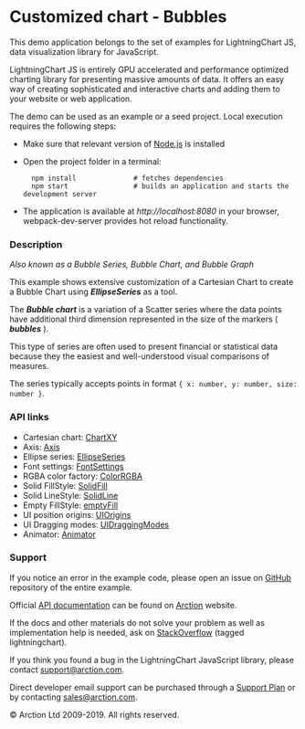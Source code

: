 # Customized chart - Bubbles

This demo application belongs to the set of examples for LightningChart JS, data visualization library for JavaScript.

LightningChart JS is entirely GPU accelerated and performance optimized charting library for presenting massive amounts of data. It offers an easy way of creating sophisticated and interactive charts and adding them to your website or web application.

The demo can be used as an example or a seed project. Local execution requires the following steps:

- Make sure that relevant version of [Node.js](https://nodejs.org/en/download/) is installed
- Open the project folder in a terminal:

        npm install              # fetches dependencies
        npm start                # builds an application and starts the development server

- The application is available at *http://localhost:8080* in your browser, webpack-dev-server provides hot reload functionality.

### Description

*Also known as a Bubble Series, Bubble Chart, and Bubble Graph*

This example shows extensive customization of a Cartesian Chart to create a Bubble Chart using ***EllipseSeries*** as a tool.

The ***Bubble chart*** is a variation of a Scatter series where the data points have additional third dimension represented in the size of the markers ( ***bubbles*** ).

This type of series are often used to present financial or statistical data because they the easiest and well-understood visual comparisons of measures.

The series typically accepts points in format `{ x: number, y: number, size: number }`.

### API links

* Cartesian chart: [ChartXY][]
* Axis: [Axis][]
* Ellipse series: [EllipseSeries][]
* Font settings: [FontSettings][]
* RGBA color factory: [ColorRGBA][]
* Solid FillStyle: [SolidFill][]
* Solid LineStyle: [SolidLine][]
* Empty FillStyle: [emptyFill][]
* UI position origins: [UIOrigins][]
* UI Dragging modes: [UIDraggingModes][]
* Animator: [Animator][]


### Support

If you notice an error in the example code, please open an issue on [GitHub][0] repository of the entire example.

Official [API documentation][1] can be found on [Arction][2] website.

If the docs and other materials do not solve your problem as well as implementation help is needed, ask on [StackOverflow][3] (tagged lightningchart).

If you think you found a bug in the LightningChart JavaScript library, please contact support@arction.com.

Direct developer email support can be purchased through a [Support Plan][4] or by contacting sales@arction.com.

© Arction Ltd 2009-2019. All rights reserved.

[0]: https://github.com/Arction/
[1]: https://www.arction.com/lightningchart-js-api-documentation/
[2]: https://www.arction.com
[3]: https://stackoverflow.com/questions/tagged/lightningchart
[4]: https://www.arction.com/support-services/

[Animator]: https://www.arction.com/lightningchart-js-api-documentation/v1.0.1/globals.html#animator
[Axis]: https://www.arction.com/lightningchart-js-api-documentation/v1.0.1/classes/axis.html
[ChartXY]: https://www.arction.com/lightningchart-js-api-documentation/v1.0.1/classes/chartxy.html
[ColorRGBA]: https://www.arction.com/lightningchart-js-api-documentation/v1.0.1/globals.html#colorrgba
[EllipseSeries]: https://www.arction.com/lightningchart-js-api-documentation/v1.0.1/classes/ellipseseries.html
[emptyFill]: https://www.arction.com/lightningchart-js-api-documentation/v1.0.1/globals.html#emptyfill
[FontSettings]: https://www.arction.com/lightningchart-js-api-documentation/v1.0.1/classes/fontsettings.html
[SolidFill]: https://www.arction.com/lightningchart-js-api-documentation/v1.0.1/classes/solidfill.html
[SolidLine]: https://www.arction.com/lightningchart-js-api-documentation/v1.0.1/classes/solidline.html
[UIDraggingModes]: https://www.arction.com/lightningchart-js-api-documentation/v1.0.1/enums/uidraggingmodes.html
[UIOrigins]: https://www.arction.com/lightningchart-js-api-documentation/v1.0.1/globals.html#uiorigins